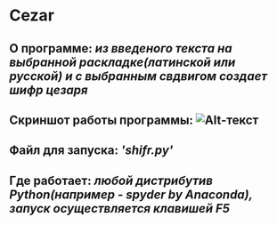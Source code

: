 # Cezar
## О программе: *из введеного текста на выбранной раскладке(латинской или русской) и с выбранным свдвигом создает шифр цезаря*
## Скриншот работы программы: ![Alt-текст](https://i.ibb.co/s1XJJyx/Sc.png "работа программы")
## Файл для запуска: *'shifr.py'*
## Где работает: *любой дистрибутив Python(например - spyder by Anaconda), запуск осуществляется клавишей F5*
